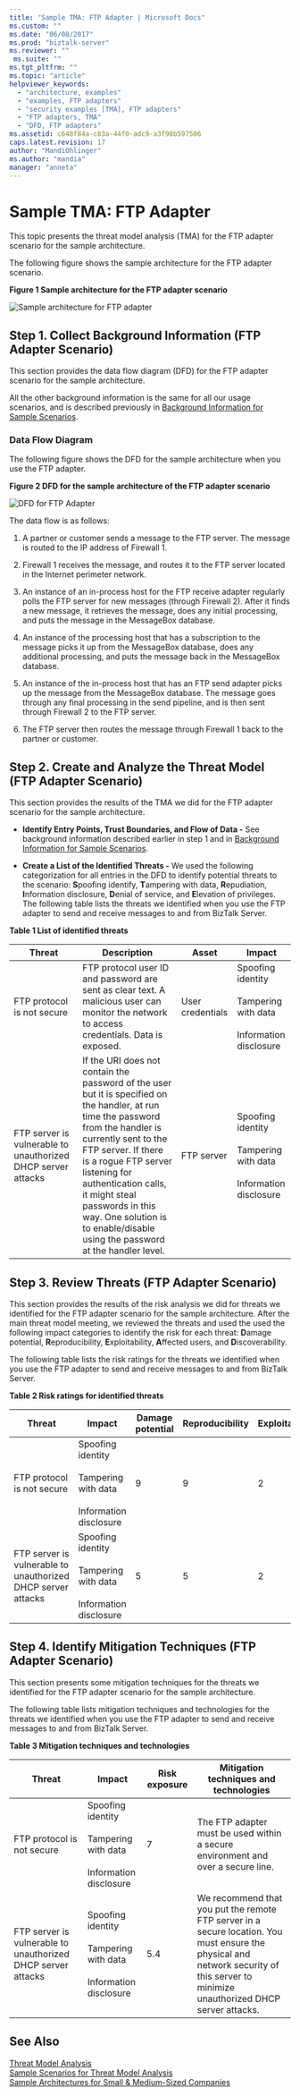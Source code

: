 ```yaml
---
title: "Sample TMA: FTP Adapter | Microsoft Docs"
ms.custom: ""
ms.date: "06/08/2017"
ms.prod: "biztalk-server"
ms.reviewer: ""
 ms.suite: ""
ms.tgt_pltfrm: ""
ms.topic: "article"
helpviewer_keywords: 
  - "architecture, examples"
  - "examples, FTP adapters"
  - "security examples [TMA], FTP adapters"
  - "FTP adapters, TMA"
  - "DFD, FTP adapters"
ms.assetid: c648f84a-c83a-44f0-adc9-a3f98b597506
caps.latest.revision: 17
author: "MandiOhlinger"
ms.author: "mandia"
manager: "anneta"
---
```

# Sample TMA: FTP Adapter
This topic presents the threat model analysis (TMA) for the FTP adapter scenario for the sample architecture.  
  
 The following figure shows the sample architecture for the FTP adapter scenario.  
  
 **Figure 1 Sample architecture for the FTP adapter scenario**  
  
 ![Sample architecture for FTP adapter](../core/media/tdi-sec-refarch-ftp.gif "TDI_Sec_RefArch_FTP")  
  
## Step 1. Collect Background Information (FTP Adapter Scenario)  
 This section provides the data flow diagram (DFD) for the FTP adapter scenario for the sample architecture.  
  
 All the other background information is the same for all our usage scenarios, and is described previously in [Background Information for Sample Scenarios](../core/background-information-for-sample-scenarios.md).  
  
### Data Flow Diagram  
 The following figure shows the DFD for the sample architecture when you use the FTP adapter.  
  
 **Figure 2 DFD for the sample architecture of the FTP adapter scenario**  
  
 ![DFD for FTP Adapter](../core/media/tdi-sec-refarch-dfd-ftp.gif "TDI_Sec_RefArch_DFD_FTP")  
  
 The data flow is as follows:  
  
1.  A partner or customer sends a message to the FTP server. The message is routed to the IP address of Firewall 1.  
  
2.  Firewall 1 receives the message, and routes it to the FTP server located in the Internet perimeter network.  
  
3.  An instance of an in-process host for the FTP receive adapter regularly polls the FTP server for new messages (through Firewall 2). After it finds a new message, it retrieves the message, does any initial processing, and puts the message in the MessageBox database.  
  
4.  An instance of the processing host that has a subscription to the message picks it up from the MessageBox database, does any additional processing, and puts the message back in the MessageBox database.  
  
5.  An instance of the in-process host that has an FTP send adapter picks up the message from the MessageBox database. The message goes through any final processing in the send pipeline, and is then sent through Firewall 2 to the FTP server.  
  
6.  The FTP server then routes the message through Firewall 1 back to the partner or customer.  
  
## Step 2. Create and Analyze the Threat Model (FTP Adapter Scenario)  
 This section provides the results of the TMA we did for the FTP adapter scenario for the sample architecture.  
  
-   **Identify Entry Points, Trust Boundaries, and Flow of Data -** See background information described earlier in step 1 and in [Background Information for Sample Scenarios](../core/background-information-for-sample-scenarios.md).  
  
-   **Create a List of the Identified Threats -** We used the following categorization for all entries in the DFD to identify potential threats to the scenario: **S**poofing identify, **T**ampering with data, **R**epudiation, **I**nformation disclosure, **D**enial of service, and **E**levation of privileges. The following table lists the threats we identified when you use the FTP adapter to send and receive messages to and from BizTalk Server.  
  
 **Table 1 List of identified threats**  
  
|Threat|Description|Asset|Impact|  
|------------|-----------------|-----------|------------|  
|FTP protocol is not secure|FTP protocol user ID and password are sent as clear text. A malicious user can monitor the network to access credentials. Data is exposed.|User credentials|Spoofing identity<br /><br /> Tampering with data<br /><br /> Information disclosure|  
|FTP server is vulnerable to unauthorized DHCP server attacks|If the URI does not contain the password of the user but it is specified on the handler, at run time the password from the handler is currently sent to the FTP server. If there is a rogue FTP server listening for authentication calls, it might steal passwords in this way. One solution is to enable/disable using the password at the handler level.|FTP server|Spoofing identity<br /><br /> Tampering with data<br /><br /> Information disclosure|  
  
## Step 3. Review Threats (FTP Adapter Scenario)  
 This section provides the results of the risk analysis we did for threats we identified for the FTP adapter scenario for the sample architecture. After the main threat model meeting, we reviewed the threats and used the used the following impact categories to identify the risk for each threat: **D**amage potential, **R**eproducibility, **E**xploitability, **A**ffected users, and **D**iscoverability.  
  
 The following table lists the risk ratings for the threats we identified when you use the FTP adapter to send and receive messages to and from BizTalk Server.  
  
 **Table 2 Risk ratings for identified threats**  
  
|Threat|Impact|Damage potential|Reproducibility|Exploitability|Affected users|Discoverability|Risk exposure|  
|------------|------------|----------------------|---------------------|--------------------|--------------------|---------------------|-------------------|  
|FTP protocol is not secure|Spoofing identity<br /><br /> Tampering with data<br /><br /> Information disclosure|9|9|2|10|5|7|  
|FTP server is vulnerable to unauthorized DHCP server attacks|Spoofing identity<br /><br /> Tampering with data<br /><br /> Information disclosure|5|5|2|10|5|5.4|  
  
## Step 4. Identify Mitigation Techniques (FTP Adapter Scenario)  
 This section presents some mitigation techniques for the threats we identified for the FTP adapter scenario for the sample architecture.  
  
 The following table lists mitigation techniques and technologies for the threats we identified when you use the FTP adapter to send and receive messages to and from BizTalk Server.  
  
 **Table 3 Mitigation techniques and technologies**  
  
|Threat|Impact|Risk exposure|Mitigation techniques and technologies|  
|------------|------------|-------------------|--------------------------------------------|  
|FTP protocol is not secure|Spoofing identity<br /><br /> Tampering with data<br /><br /> Information disclosure|7|The FTP adapter must be used within a secure environment and over a secure line.|  
|FTP server is vulnerable to unauthorized DHCP server attacks|Spoofing identity<br /><br /> Tampering with data<br /><br /> Information disclosure|5.4|We recommend that you put the remote FTP server in a secure location. You must ensure the physical and network security of this server to minimize unauthorized DHCP server attacks.|  
  
## See Also  
 [Threat Model Analysis](../core/threat-model-analysis.md)   
 [Sample Scenarios for Threat Model Analysis](../core/sample-scenarios-for-threat-model-analysis.md)   
 [Sample Architectures for Small & Medium-Sized Companies](../core/sample-architectures-for-small-medium-sized-companies.md)